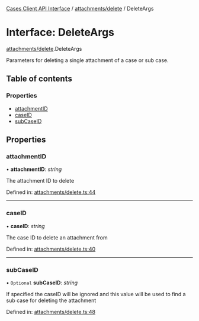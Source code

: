 [Cases Client API Interface](../cases_client_api.md) / [attachments/delete](../modules/attachments_delete.md) / DeleteArgs

# Interface: DeleteArgs

[attachments/delete](../modules/attachments_delete.md).DeleteArgs

Parameters for deleting a single attachment of a case or sub case.

## Table of contents

### Properties

- [attachmentID](attachments_delete.deleteargs.md#attachmentid)
- [caseID](attachments_delete.deleteargs.md#caseid)
- [subCaseID](attachments_delete.deleteargs.md#subcaseid)

## Properties

### attachmentID

• **attachmentID**: *string*

The attachment ID to delete

Defined in: [attachments/delete.ts:44](https://github.com/jonathan-buttner/kibana/blob/085f89ff3ca/x-pack/plugins/cases/server/client/attachments/delete.ts#L44)

___

### caseID

• **caseID**: *string*

The case ID to delete an attachment from

Defined in: [attachments/delete.ts:40](https://github.com/jonathan-buttner/kibana/blob/085f89ff3ca/x-pack/plugins/cases/server/client/attachments/delete.ts#L40)

___

### subCaseID

• `Optional` **subCaseID**: *string*

If specified the caseID will be ignored and this value will be used to find a sub case for deleting the attachment

Defined in: [attachments/delete.ts:48](https://github.com/jonathan-buttner/kibana/blob/085f89ff3ca/x-pack/plugins/cases/server/client/attachments/delete.ts#L48)
